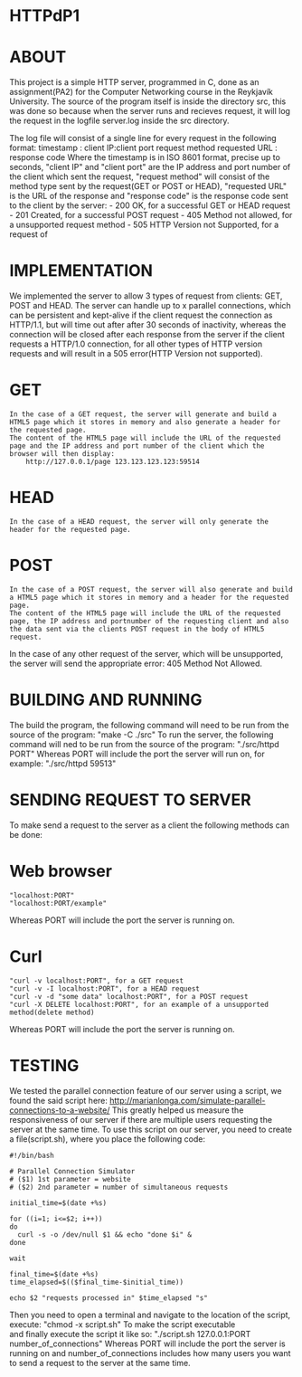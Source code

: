 # HTTPdP1

# ABOUT

This project is a simple HTTP server, programmed in C, done as an assignment(PA2) for the Computer Networking course in the Reykjavík University.
The source of the program itself is inside the directory src, this was done so because when the server runs and recieves request, it will log the request in the logfile server.log inside the src directory.

The log file will consist of a single line for every request in the following format:
	timestamp : client IP:client port request method requested URL : response code
Where the timestamp is in ISO 8601 format, precise up to seconds, "client IP" and "client port" are the IP address and port number of the client which sent the request, "request method" will consist of the method type sent by the request(GET or POST or HEAD), "requested URL" is the URL of the response and "response code" is the response code sent to the client by the server:
		- 200 OK, for a successful GET or HEAD request
		- 201 Created, for a successful POST request
		- 405 Method not allowed, for a unsupported request method
		- 505 HTTP Version not Supported, for a request of  

# IMPLEMENTATION

We implemented the server to allow 3 types of request from clients: GET, POST and HEAD.
The server can handle up to x parallel connections, which can be persistent and kept-alive if the client request the connection as HTTP/1.1, but will time out after after 30 seconds of inactivity, whereas the connection will be closed after each response from the server if the client requests a HTTP/1.0 connection, for all other types of HTTP version requests and will result in a 505 error(HTTP Version not supported).
# GET
	In the case of a GET request, the server will generate and build a HTML5 page which it stores in memory and also generate a header for the requested page.
	The content of the HTML5 page will include the URL of the requested page and the IP address and port number of the client which the browser will then display:
		http://127.0.0.1/page 123.123.123.123:59514

# HEAD
	In the case of a HEAD request, the server will only generate the header for the requested page.

# POST
	In the case of a POST request, the server will also generate and build a HTML5 page which it stores in memory and a header for the requested page.
	The content of the HTML5 page will include the URL of the requested page, the IP address and portnumber of the requesting client and also the data sent via the clients POST request in the body of HTML5 request.

In the case of any other request of the server, which will be unsupported, the server will send the appropriate error: 405 Method Not Allowed.

# BUILDING AND RUNNING

The build the program, the following command will need to be run from the source of the program:
	"make -C ./src"
To run the server, the following command will ned to be run from the source of the program:
	"./src/httpd PORT"
Whereas PORT will include the port the server will run on, for example:	
	"./src/httpd 59513"

# SENDING REQUEST TO SERVER

To make send a request to the server as a client the following methods can be done:

# Web browser
	"localhost:PORT"
	"localhost:PORT/example"
Whereas PORT will include the port the server is running on.

# Curl
	"curl -v localhost:PORT", for a GET request
	"curl -v -I localhost:PORT", for a HEAD request
	"curl -v -d "some data" localhost:PORT", for a POST request
	"curl -X DELETE localhost:PORT", for an example of a unsupported method(delete method)
Whereas PORT will include the port the server is running on.

# TESTING

We tested the parallel connection feature of our server using a script, 
we found the said script here:
	http://marianlonga.com/simulate-parallel-connections-to-a-website/
This greatly helped us measure the responsiveness of our server if there are multiple users requesting the server at the same time.
To use this script on our server, you need to create a file(script.sh), where you place the following code:

	#!/bin/bash
	 
	# Parallel Connection Simulator
	# ($1) 1st parameter = website
	# ($2) 2nd parameter = number of simultaneous requests
	 
	initial_time=$(date +%s)
	 
	for ((i=1; i<=$2; i++))
	do
	  curl -s -o /dev/null $1 && echo "done $i" &
	done
	 
	wait
	 
	final_time=$(date +%s)
	time_elapsed=$(($final_time-$initial_time))
	 
	echo $2 "requests processed in" $time_elapsed "s"

Then you need to open a terminal and navigate to the location of the script, execute:
	"chmod -x script.sh"
To make the script executable	
and finally execute the script it like so:
	"./script.sh 127.0.0.1:PORT number_of_connections"
Whereas PORT will include the port the server is running on and number_of_connections includes how many users you want to send a request to the server at the same time.
